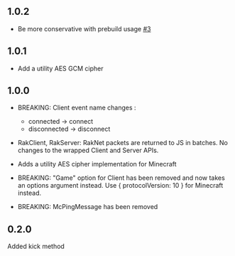 ## 1.0.2
* Be more conservative with prebuild usage [#3](https://github.com/extremeheat/node-raknet-native/pull/3)

## 1.0.1

* Add a utility AES GCM cipher

## 1.0.0

* BREAKING: Client event name changes : 
  * connected -> connect
  * disconnected -> disconnect
* RakClient, RakServer: RakNet packets are returned to JS in batches. No changes to the wrapped Client and Server APIs.

* Adds a utility AES cipher implementation for Minecraft
* BREAKING: "Game" option for Client has been removed and now takes an options argument instead. Use { protocolVersion: 10 } for Minecraft instead.
* BREAKING: McPingMessage has been removed

## 0.2.0

Added kick method
